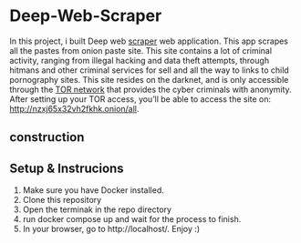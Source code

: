 # Deep-Web-Scraper

In this project, i built Deep web [scraper](https://en.wikipedia.org/wiki/Web_scraping) web application. 
This app scrapes all the pastes from onion paste site. This site contains a lot of criminal activity, ranging from illegal hacking and data theft attempts, through hitmans and other criminal services for sell and all the way to links to child pornography sites. This site resides on the darknet, and is only accessible through the [TOR network](https://en.wikipedia.org/wiki/Tor_(network)) that provides the cyber criminals with anonymity. After setting up your TOR access, you’ll be able to access the site on: http://nzxj65x32vh2fkhk.onion/all.

## construction

## Setup & Instrucions
1. Make sure you have Docker installed. 
2. Clone this repository
3. Open the terminak in the repo directory
4. run docker compose up and wait for the process to finish.
5. In your browser, go to http://localhost/. Enjoy :)
